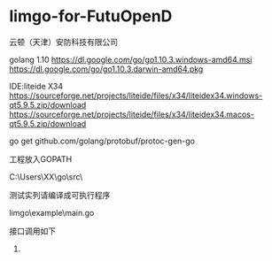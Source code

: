 # limgo-for-FutuOpenD
云顿（天津）安防科技有限公司

golang 1.10
https://dl.google.com/go/go1.10.3.windows-amd64.msi
https://dl.google.com/go/go1.10.3.darwin-amd64.pkg

IDE:liteide X34
https://sourceforge.net/projects/liteide/files/x34/liteidex34.windows-qt5.9.5.zip/download
https://sourceforge.net/projects/liteide/files/x34/liteidex34.macos-qt5.9.5.zip/download


go get github.com/golang/protobuf/protoc-gen-go

工程放入GOPATH

C:\Users\XX\go\src\


测试实列请编译成可执行程序

limgo\example\main.go


接口调用如下

1.
